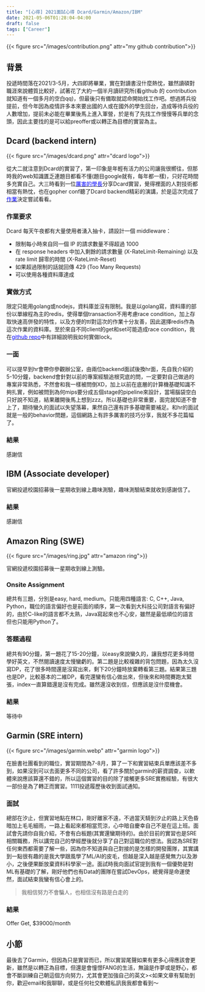 ```yaml
---
title: "[心得] 2021面試心得 Dcard/Garmin/Amazon/IBM"
date: 2021-05-06T01:28:04-04:00
draft: false
tags: ["Career"]
---
```


{{< figure src="/images/contribution.png" attr="my github contribution">}}



## 背景

投遞時間落在2021/3-5月，大四即將畢業，實在對讀書沒什麼熱忱，雖然讀碩對職涯來說體質比較好，試著花了大約一個半月讀研究所(看github 的 contribution就知道有一個多月的空白qq)，但最後只有備取就認命開始找工作吧。想過將兵役提前，但今年因為疫情許多本來要出國的人或在國外的學生回台，造成等待兵役的人數增加，提前未必能在畢業後馬上進入軍營，於是有了先找工作慢慢等兵單的念頭，因此主要找的是可以給preoffer或以轉正為目標的實習為主。

## Dcard (backend intern)

{{< figure src="/images/dcard.png" attr="dcard logo">}}

從大二就注意到Dcard的實習了，第一印象是年輕有活力的公司讓我很嚮往，但那時我的web知識匱乏連題目都看不懂(題目google就有，每年都一樣)，只好花時間多充實自己。大三時看到一位[<span style="color:blue">厲害的學長</span>](https://oldmo860617.medium.com/)分享Dcard實習，覺得裡面的人對技術都相當有熱忱，也在gopher conf聽了Dcard backend精彩的演講，於是這次完成了[<span style="color:blue">作業</span>](https://github.com/nathan-tw/gin-rate-limiter)決定嘗試看看。

### 作業要求

Dcard 每天午夜都有大量使用者湧入抽卡，請設計一個 middleware：

-   限制每小時來自同一個 IP 的請求數量不得超過 1000
-   在 response headers 中加入剩餘的請求數量 (X-RateLimit-Remaining) 以及 rate limit 歸零的時間 (X-RateLimit-Reset)
-   如果超過限制的話就回傳 429 (Too Many Requests)
-   可以使用各種資料庫達成

### 實做方式

限定只能用golang或nodejs，資料庫並沒有限制。我是以golang寫，資料庫的部份以單線程為主的redis，使得單個transaction不用考慮race condition，加上存取快速高併發的特性，以及方便的ttl對這次的作業十分友善，因此選擇redis作為這次作業的資料庫。至於來自不同client的get和set可能造成race condition，我在[<span style="color:blue">github repo</span>](https://github.com/nathan-tw/gin-rate-limiter)中有詳細說明我如何實做lock。

### 一面

可以提早到hr會帶你參觀辦公室，由兩位backend面試後換hr面，先自我介紹約5-10分鐘，backend會針對以前的專案經驗追根究底的問，一定要對自己做過的專案非常熟悉，不然會和我一樣被問倒XD，加上以前在底層的計算機基礎知識不夠扎實，例如被問到為何mips要分成五個stage的pipeline來設計，當場腦袋空白只好說不知道，結果離開後馬上想到zzz。所以基礎也非常重要，面完就知道不會上了，期待蠻久的面試以失望落幕，果然自己還有許多基礎需要補足。和hr的面試就是一般的behavior問題，這個網路上有許多厲害的技巧分享，我就不多花篇幅了。

### 結果
感謝信

## IBM (Associate developer)

官網投遞校園招募後一星期收到線上趣味測驗，趣味測驗結束就收到感謝信了。

### 結果
感謝信

## Amazon Ring (SWE)

{{< figure src="/images/ring.jpg"  attr="amazon ring">}}


官網投遞校園招募後一星期收到線上測驗。

### Onsite Assignment

總共有三題，分別是easy, hard, medium。只能用四種語言: C, C++, Java, Python，職位的語言偏好也是前面的順序，第一次看到大科技公司對語言有偏好的，由於C-like的語言都不太熟，Java寫起來也不心安，雖然是最低順位的語言但也只能用Python了。

### 答題過程

總共有90分鐘，第一題花了15-20分鐘，以easy來說蠻久的，讓我想花更多時間學好英文，不然閱讀速度太慢蠻虧的。第二題是比較複雜的背包問題，因為太久沒寫DP，花了很多時間還是沒寫出來，剩下20分鐘時放棄轉看第三題。結果第三題也是DP，比較基本的二維DP，看完還蠻有信心做出來，但後來和時間賽跑太緊張，index一直算錯還是沒有完成。雖然還沒收到信，但應該是沒什麼機會。

### 結果
等待中

## Garmin (SRE intern)

{{< figure src="/images/garmin.webp" attr="garmin logo">}}

在臉書社團看到的職位，實習期間為7-8月，算了一下和實習結束兵單應該差不多到，如果沒到可以去面更多不同的公司，看了許多關於garmin的薪資調查，以軟體來說應該算還不錯的，所以這個實習的目的除了接觸更多SRE實務經驗，有很大一部份是為了轉正而實習。1111投遞履歷後收到面試通知。

### 面試

總部在汐止，但實習地點在林口，剛好離家不遠，不過當天騎到汐止的路上天色昏暗加上毛毛細雨，一路上看起來都相當荒涼，心中暗自慶幸自己不是在這上班。面試會先請你自我介紹，不會有白板題(其實還蠻期待的)。由於目前的實習也是SRE相關職務，所以講完自己的學經歷後就分享了自己對這職位的想法。我認為SRE對任何東西都需要了解一些，因為你不知道與自己對接的是怎樣的開發團隊，其實講到一點很有趣的是我大學跟風學了ML/AI的皮毛，但越是深入越是感覺無力以及渺小，之後便果斷放棄資料科學家一途。面試時我向面試官提到我有一個優勢是對ML有基礎的了解，剛好他們也有Data的團隊在嘗試DevOps，總覺得是命運使然，面試結束我蠻有信心會上的。
>我相信努力不會騙人，也相信沒有路是白走的

### 結果
Offer Get, $39000/month

## 小節

最後去了Garmin，但因為只是實習而已，所以實習尾聲如果有更多心得應該會更新，雖然是以轉正為目標，但還是會憧憬FANG的生活，無論是作夢或是野心，都會不斷訓練自己朝這個方向努力，尤其會更加強自己的英文><如果文章有幫助到你，歡迎email和我聊聊，或是任何社交軟體私訊我我都會看到～

